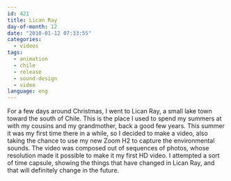 ```yaml
---
id: 421
title: Lican Ray
day-of-month: 12
date: "2010-01-12 07:33:55"
categories:
  - videos
tags:
  - animation
  - chile
  - release
  - sound-design
  - video
language: eng
---
```


<video-embed service="vimeo" id="8564030" width="500" height="281" />

For a few days around Christmas, I went to Lican Ray, a small lake town toward the south of Chile. This is the place I used to spend my summers at with my cousins and my grandmother, back a good few years. This summer it was my first time there in a while, so I decided to make a video, also taking the chance to use my new Zoom H2 to capture the environmental sounds. The video was composed out of sequences of photos, whose resolution made it possible to make it my first HD video. I attempted a sort of time capsule, showing the things that have changed in Lican Ray, and that will definitely change in the future.
